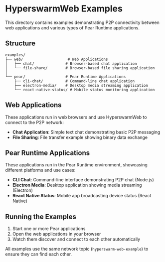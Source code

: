# HyperswarmWeb Examples

This directory contains examples demonstrating P2P connectivity between web applications and various types of Pear Runtime applications.

## Structure

```
examples/
├── web/                    # Web Applications
│   ├── chat/              # Browser-based chat application
│   └── file-share/        # Browser-based file sharing application
│
└── pear/                  # Pear Runtime Applications
    ├── cli-chat/          # Command-line chat application
    ├── electron-media/    # Desktop media streaming application
    └── react-native-status/ # Mobile status monitoring application
```

## Web Applications

These applications run in web browsers and use HyperswarmWeb to connect to the P2P network:

- **Chat Application**: Simple text chat demonstrating basic P2P messaging
- **File Sharing**: File transfer example showing binary data exchange

## Pear Runtime Applications

These applications run in the Pear Runtime environment, showcasing different platforms and use cases:

- **CLI Chat**: Command-line interface demonstrating P2P chat (Node.js)
- **Electron Media**: Desktop application showing media streaming (Electron)
- **React Native Status**: Mobile app broadcasting device status (React Native)

## Running the Examples

1. Start one or more Pear applications
2. Open the web applications in your browser
3. Watch them discover and connect to each other automatically

All examples use the same network topic (`hyperswarm-web-example`) to ensure they can find each other.
